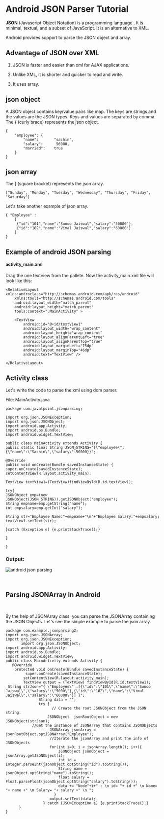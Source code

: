 **Android JSON Parser Tutorial**
================================

**JSON** (Javascript Object Notation) is a programming language . It is minimal,
textual, and a subset of JavaScript. It is an alternative to XML.

Android provides support to parse the JSON object and array.

**Advantage of JSON over XML**
------------------------------

1) JSON is faster and easier than xml for AJAX applications.

2) Unlike XML, it is shorter and quicker to read and write.

3) It uses array.

**json object**
---------------

A JSON object contains key/value pairs like map. The keys are strings and the
values are the JSON types. Keys and values are separated by comma. The { (curly
brace) represents the json object.

~~~~~~~~~~~~~~~~~~~~~~~~~~~~~~~~~~~~~~~~~~~~~~~~~~~~~~~~~~~~~~~~~~~~~~~~~~~~~~~~
{  
    "employee": {  
        "name":       "sachin",   
        "salary":      56000,   
        "married":    true  
    }  
}  
~~~~~~~~~~~~~~~~~~~~~~~~~~~~~~~~~~~~~~~~~~~~~~~~~~~~~~~~~~~~~~~~~~~~~~~~~~~~~~~~

**json array**
--------------

The [ (square bracket) represents the json array.

~~~~~~~~~~~~~~~~~~~~~~~~~~~~~~~~~~~~~~~~~~~~~~~~~~~~~~~~~~~~~~~~~~~~~~~~~~~~~~~~
["Sunday", "Monday", "Tuesday", "Wednesday", "Thursday", "Friday", "Saturday"]  
~~~~~~~~~~~~~~~~~~~~~~~~~~~~~~~~~~~~~~~~~~~~~~~~~~~~~~~~~~~~~~~~~~~~~~~~~~~~~~~~

Let's take another example of json array.

~~~~~~~~~~~~~~~~~~~~~~~~~~~~~~~~~~~~~~~~~~~~~~~~~~~~~~~~~~~~~~~~~~~~~~~~~~~~~~~~
{ "Employee" :  
    [  
     {"id":"101","name":"Sonoo Jaiswal","salary":"50000"},  
     {"id":"102","name":"Vimal Jaiswal","salary":"60000"}  
    ]   
}  
~~~~~~~~~~~~~~~~~~~~~~~~~~~~~~~~~~~~~~~~~~~~~~~~~~~~~~~~~~~~~~~~~~~~~~~~~~~~~~~~

**Example of android JSON parsing**
-----------------------------------

#### **activity_main.xml**

Drag the one textview from the pallete. Now the activity_main.xml file will look
like this:

~~~~~~~~~~~~~~~~~~~~~~~~~~~~~~~~~~~~~~~~~~~~~~~~~~~~~~~~~~~~~~~~~~~~~~~~~~~~~~~~
<RelativeLayout xmlns:androclass="http://schemas.android.com/apk/res/android"  
    xmlns:tools="http://schemas.android.com/tools"  
    android:layout_width="match_parent"  
    android:layout_height="match_parent"  
    tools:context=".MainActivity" >  
  
    <TextView  
        android:id="@+id/textView1"  
        android:layout_width="wrap_content"  
        android:layout_height="wrap_content"  
        android:layout_alignParentLeft="true"  
        android:layout_alignParentTop="true"  
        android:layout_marginLeft="75dp"  
        android:layout_marginTop="46dp"  
        android:text="TextView" />  
  
</RelativeLayout>  
~~~~~~~~~~~~~~~~~~~~~~~~~~~~~~~~~~~~~~~~~~~~~~~~~~~~~~~~~~~~~~~~~~~~~~~~~~~~~~~~

**Activity class**
------------------

Let's write the code to parse the xml using dom parser.

File: MainActivity.java

~~~~~~~~~~~~~~~~~~~~~~~~~~~~~~~~~~~~~~~~~~~~~~~~~~~~~~~~~~~~~~~~~~~~~~~~~~~~~~~~
package com.javatpoint.jsonparsing;  
  
import org.json.JSONException;  
import org.json.JSONObject;  
import android.app.Activity;  
import android.os.Bundle;  
import android.widget.TextView;  
  
public class MainActivity extends Activity {  
public static final String JSON_STRING="{\"employee\":{\"name\":\"Sachin\",\"salary\":56000}}";  
  
@Override  
public void onCreate(Bundle savedInstanceState) {  
super.onCreate(savedInstanceState);  
setContentView(R.layout.activity_main);  
  
TextView textView1=(TextView)findViewById(R.id.textView1);  
  
try{  
JSONObject emp=(new JSONObject(JSON_STRING)).getJSONObject("employee");  
String empname=emp.getString("name");  
int empsalary=emp.getInt("salary");  
  
String str="Employee Name:"+empname+"\n"+"Employee Salary:"+empsalary;  
textView1.setText(str);  
  
}catch (Exception e) {e.printStackTrace();}  
  
}  
  
}  
~~~~~~~~~~~~~~~~~~~~~~~~~~~~~~~~~~~~~~~~~~~~~~~~~~~~~~~~~~~~~~~~~~~~~~~~~~~~~~~~

### **Output:**

![android json parsing](file:///D:/Mohsin/assets/assets/img/json-parser.jpg)

 

**Parsing JSONArray in Android**
--------------------------------

 

By the help of JSONArray class, you can parse the JSONArray containing the JSON
Objects. Let's see the simple example to parse the json array.

~~~~~~~~~~~~~~~~~~~~~~~~~~~~~~~~~~~~~~~~~~~~~~~~~~~~~~~~~~~~~~~~~~~~~~~~~~~~~~~~
package com.example.jsonparsing2;    
import org.json.JSONArray;  
import org.json.JSONException;  
       import org.json.JSONObject;  
import android.app.Activity;  
import android.os.Bundle;  
import android.widget.TextView; 
public class MainActivity extends Activity {  
   @Override  
    protected void onCreate(Bundle savedInstanceState) {  
         super.onCreate(savedInstanceState);  
        setContentView(R.layout.activity_main); 
        TextView output = (TextView) findViewById(R.id.textView1);  
 String strJson="{ \"Employee\" :[{\"id\":\"101\",\"name\":\"Sonoo Jaiswal\",\"salary\":\"5000\"},{\"id\":\"102\",\"name\":\"Vimal Jaiswal\",\"salary\":\"60000\"}] }";  
               String data = "";  
               try {  
                     // Create the root JSONObject from the JSON string.  
                   JSONObject  jsonRootObject = new JSONObject(strJson);  
            //Get the instance of JSONArray that contains JSONObjects  
                    JSONArray jsonArray = jsonRootObject.optJSONArray("Employee");  
                    //Iterate the jsonArray and print the info of JSONObjects  
                    for(int i=0; i < jsonArray.length(); i++){  
                        JSONObject jsonObject = jsonArray.getJSONObject(i);  
                        int id = Integer.parseInt(jsonObject.optString("id").toString());  
                        String name = jsonObject.optString("name").toString();  
                        float salary = Float.parseFloat(jsonObject.optString("salary").toString());  
                        data += "Node"+i+" : \n id= "+ id +" \n Name= "+ name +" \n Salary= "+ salary +" \n ";  
                      }  
                    output.setText(data);  
                 } catch (JSONException e) {e.printStackTrace();}  
      }  
}  
~~~~~~~~~~~~~~~~~~~~~~~~~~~~~~~~~~~~~~~~~~~~~~~~~~~~~~~~~~~~~~~~~~~~~~~~~~~~~~~~
